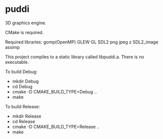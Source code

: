 # puddi
3D graphics engine.

CMake is required.

Required libraries: gomp(OpenMP) GLEW GL SDL2 png jpeg z SDL2_image assimp

This project compiles to a static library called libpuddi.a. There is no executable.

To build Debug:
* mkdir Debug
* cd Debug
* cmake -D CMAKE_BUILD_TYPE=Debug ..
* make

To build Release:
* mkdir Release
* cd Release
* cmake -D CMAKE_BUILD_TYPE=Release ..
* make
